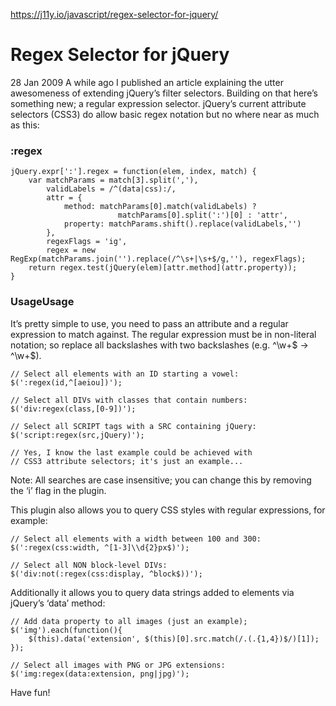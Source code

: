 https://j11y.io/javascript/regex-selector-for-jquery/

# Regex Selector for jQuery
28 Jan 2009
A while ago I published an article explaining the utter awesomeness of extending jQuery’s filter selectors. Building on that here’s something new; a regular expression selector. jQuery’s current attribute selectors (CSS3) do allow basic regex notation but no where near as much as this:

### :regex
    jQuery.expr[':'].regex = function(elem, index, match) {
        var matchParams = match[3].split(','),
            validLabels = /^(data|css):/,
            attr = {
                method: matchParams[0].match(validLabels) ? 
                            matchParams[0].split(':')[0] : 'attr',
                property: matchParams.shift().replace(validLabels,'')
            },
            regexFlags = 'ig',
            regex = new RegExp(matchParams.join('').replace(/^\s+|\s+$/g,''), regexFlags);
        return regex.test(jQuery(elem)[attr.method](attr.property));
    }
### UsageUsage
It’s pretty simple to use, you need to pass an attribute and a regular expression to match against. The regular expression must be in non-literal notation; so replace all backslashes with two backslashes (e.g. ^\w+$ -> ^\\w+$).


    // Select all elements with an ID starting a vowel:
    $(':regex(id,^[aeiou])');
     
    // Select all DIVs with classes that contain numbers:
    $('div:regex(class,[0-9])');
     
    // Select all SCRIPT tags with a SRC containing jQuery:
    $('script:regex(src,jQuery)');
     
    // Yes, I know the last example could be achieved with 
    // CSS3 attribute selectors; it's just an example...
Note: All searches are case insensitive; you can change this by removing the ‘i’ flag in the plugin.

This plugin also allows you to query CSS styles with regular expressions, for example:

    // Select all elements with a width between 100 and 300:
    $(':regex(css:width, ^[1-3]\\d{2}px$)');
     
    // Select all NON block-level DIVs:
    $('div:not(:regex(css:display, ^block$))');
Additionally it allows you to query data strings added to elements via jQuery’s ‘data’ method:

    // Add data property to all images (just an example);
    $('img').each(function(){
        $(this).data('extension', $(this)[0].src.match(/.(.{1,4})$/)[1]);
    });
     
    // Select all images with PNG or JPG extensions:
    $('img:regex(data:extension, png|jpg)');
Have fun!